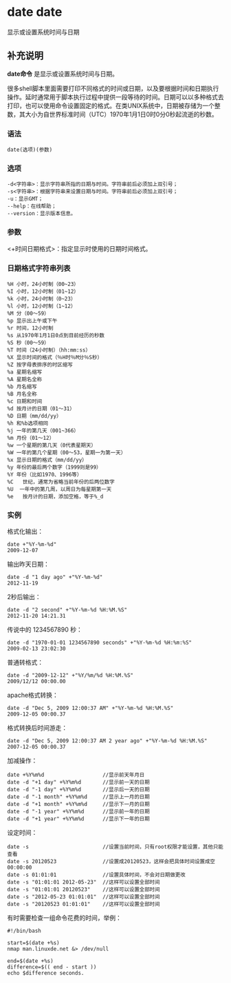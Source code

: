 date
date
===

显示或设置系统时间与日期

## 补充说明

**date命令** 是显示或设置系统时间与日期。

很多shell脚本里面需要打印不同格式的时间或日期，以及要根据时间和日期执行操作。延时通常用于脚本执行过程中提供一段等待的时间。日期可以以多种格式去打印，也可以使用命令设置固定的格式。在类UNIX系统中，日期被存储为一个整数，其大小为自世界标准时间（UTC）1970年1月1日0时0分0秒起流逝的秒数。

### 语法

```
date(选项)(参数)
```

### 选项

```
-d<字符串>：显示字符串所指的日期与时间。字符串前后必须加上双引号；
-s<字符串>：根据字符串来设置日期与时间。字符串前后必须加上双引号；
-u：显示GMT；
--help：在线帮助；
--version：显示版本信息。
```

### 参数

<+时间日期格式>：指定显示时使用的日期时间格式。

### 日期格式字符串列表

```
%H 小时，24小时制（00~23）
%I 小时，12小时制（01~12）
%k 小时，24小时制（0~23）
%l 小时，12小时制（1~12）
%M 分（00～59）
%p 显示出上午或下午
%r 时间，12小时制
%s 从1970年1月1日0点到目前经历的秒数
%S 秒（00～59）
%T 时间（24小时制）（hh:mm:ss）
%X 显示时间的格式（％H时％M分％S秒）
%Z 按字母表排序的时区缩写
%a 星期名缩写
%A 星期名全称
%b 月名缩写
%B 月名全称
%c 日期和时间
%d 按月计的日期（01～31）
%D 日期（mm/dd/yy）
%h 和%b选项相同
%j 一年的第几天（001~366）
%m 月份（01～12）
%w 一个星期的第几天（0代表星期天）
%W 一年的第几个星期（00～53，星期一为第一天）
%x 显示日期的格式（mm/dd/yy）
%y 年份的最后两个数字（1999则是99）
%Y 年份（比如1970、1996等）
%C   世纪，通常为省略当前年份的后两位数字
%U  一年中的第几周，以周日为每星期第一天
%e   按月计的日期，添加空格，等于%_d
```

### 实例

格式化输出：

```
date +"%Y-%m-%d"
2009-12-07
```

输出昨天日期：

```
date -d "1 day ago" +"%Y-%m-%d"
2012-11-19
```

2秒后输出：

```
date -d "2 second" +"%Y-%m-%d %H:%M.%S"
2012-11-20 14:21.31
```

传说中的 1234567890 秒：

```
date -d "1970-01-01 1234567890 seconds" +"%Y-%m-%d %H:%m:%S"
2009-02-13 23:02:30
```

普通转格式：

```
date -d "2009-12-12" +"%Y/%m/%d %H:%M.%S"
2009/12/12 00:00.00
```

apache格式转换：

```
date -d "Dec 5, 2009 12:00:37 AM" +"%Y-%m-%d %H:%M.%S"
2009-12-05 00:00.37
```

格式转换后时间游走：

```
date -d "Dec 5, 2009 12:00:37 AM 2 year ago" +"%Y-%m-%d %H:%M.%S"
2007-12-05 00:00.37
```

加减操作：

```
date +%Y%m%d                   //显示前天年月日
date -d "+1 day" +%Y%m%d       //显示前一天的日期
date -d "-1 day" +%Y%m%d       //显示后一天的日期
date -d "-1 month" +%Y%m%d     //显示上一月的日期
date -d "+1 month" +%Y%m%d     //显示下一月的日期
date -d "-1 year" +%Y%m%d      //显示前一年的日期
date -d "+1 year" +%Y%m%d      //显示下一年的日期
```

设定时间：

```
date -s                        //设置当前时间，只有root权限才能设置，其他只能查看
date -s 20120523               //设置成20120523，这样会把具体时间设置成空00:00:00
date -s 01:01:01               //设置具体时间，不会对日期做更改
date -s "01:01:01 2012-05-23"  //这样可以设置全部时间
date -s "01:01:01 20120523"    //这样可以设置全部时间
date -s "2012-05-23 01:01:01"  //这样可以设置全部时间
date -s "20120523 01:01:01"    //这样可以设置全部时间
```

有时需要检查一组命令花费的时间，举例：

```
#!/bin/bash

start=$(date +%s)
nmap man.linuxde.net &> /dev/null

end=$(date +%s)
difference=$(( end - start ))
echo $difference seconds.
```


<!-- Linux命令行搜索引擎：https://jaywcjlove.github.io/linux-command/ -->
